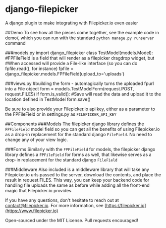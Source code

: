 django-filepicker
=================

A django plugin to make integrating with Filepicker.io even easier

##Demo
To see how all the pieces come together, see the example code in demo/, which you can run with the standard
`python manage.py runserver` command

###models.py
    import django_filepicker
    class TestModel(models.Model):
        #FPFileField is a field that will render as a filepicker dragdrop widget, but
        #When accessed will provide a File-like interface (so you can do fpfile.read(), for instance)
        fpfile = django_filepicker.models.FPFileField(upload_to='uploads')

###views.py
    #building the form - automagically turns the uploaded fpurl into a File object
    form = models.TestModelForm(request.POST, request.FILES)
    if form.is_valid():
        #Save will read the data and upload it to the location defined in TestModel
        form.save()

Be sure to also provide your Filepicker.io api key, either as a parameter to the FPFileField or in settings.py as `FILEPICKER_API_KEY`

##Components
###Models
The filepicker django library defines the `FPFileField` model field so you can get all the benefits of using Filepicker.io as a drop-in replacement for the standard django `FileField`. No need to change any of your view logic.

###Forms
Similarly with the `FPFileField` for models, the filepicker django library defines a `FPFileField` for forms as well, that likewise serves as a drop-in replacement for the standard django `FileField`

###Middleware
Also included is a middleware library that will take any Filepicker.io urls passed to the server, download the contents, and place the result in request.FILES. This way, you can keep your backend code for handling file uploads the same as before while adding all the front-end magic that Filepicker.io provides

If you have any questions, don't hesitate to reach out at [contact@filepicker.io](mailto:contact@filepicker.io). For more information, see [https://filepicker.io](https://www.filepicker.io)

Open-sourced under the MIT License. Pull requests encouraged!
